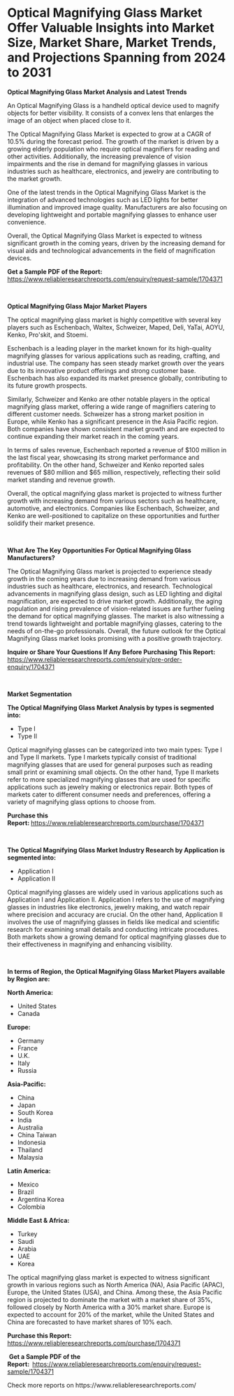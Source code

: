 <p><h1>Optical Magnifying Glass Market Offer Valuable Insights into Market Size, Market Share, Market Trends, and Projections Spanning from 2024 to 2031</h1></p><p><strong>Optical Magnifying Glass Market Analysis and Latest Trends</strong></p>
<p><p>An Optical Magnifying Glass is a handheld optical device used to magnify objects for better visibility. It consists of a convex lens that enlarges the image of an object when placed close to it.</p><p>The Optical Magnifying Glass Market is expected to grow at a CAGR of 10.5% during the forecast period. The growth of the market is driven by a growing elderly population who require optical magnifiers for reading and other activities. Additionally, the increasing prevalence of vision impairments and the rise in demand for magnifying glasses in various industries such as healthcare, electronics, and jewelry are contributing to the market growth.</p><p>One of the latest trends in the Optical Magnifying Glass Market is the integration of advanced technologies such as LED lights for better illumination and improved image quality. Manufacturers are also focusing on developing lightweight and portable magnifying glasses to enhance user convenience.</p><p>Overall, the Optical Magnifying Glass Market is expected to witness significant growth in the coming years, driven by the increasing demand for visual aids and technological advancements in the field of magnification devices.</p></p>
<p><strong>Get a Sample PDF of the Report:&nbsp;</strong> <a href="https://www.reliableresearchreports.com/enquiry/request-sample/1704371">https://www.reliableresearchreports.com/enquiry/request-sample/1704371</a></p>
<p>&nbsp;</p>
<p><strong>Optical Magnifying Glass Major Market Players</strong></p>
<p><p>The optical magnifying glass market is highly competitive with several key players such as Eschenbach, Waltex, Schweizer, Maped, Deli, YaTai, AOYU, Kenko, Pro'skit, and Stoemi.</p><p>Eschenbach is a leading player in the market known for its high-quality magnifying glasses for various applications such as reading, crafting, and industrial use. The company has seen steady market growth over the years due to its innovative product offerings and strong customer base. Eschenbach has also expanded its market presence globally, contributing to its future growth prospects.</p><p>Similarly, Schweizer and Kenko are other notable players in the optical magnifying glass market, offering a wide range of magnifiers catering to different customer needs. Schweizer has a strong market position in Europe, while Kenko has a significant presence in the Asia Pacific region. Both companies have shown consistent market growth and are expected to continue expanding their market reach in the coming years.</p><p>In terms of sales revenue, Eschenbach reported a revenue of $100 million in the last fiscal year, showcasing its strong market performance and profitability. On the other hand, Schweizer and Kenko reported sales revenues of $80 million and $65 million, respectively, reflecting their solid market standing and revenue growth.</p><p>Overall, the optical magnifying glass market is projected to witness further growth with increasing demand from various sectors such as healthcare, automotive, and electronics. Companies like Eschenbach, Schweizer, and Kenko are well-positioned to capitalize on these opportunities and further solidify their market presence.</p></p>
<p>&nbsp;</p>
<p><strong>What Are The Key Opportunities For Optical Magnifying Glass Manufacturers?</strong></p>
<p><p>The Optical Magnifying Glass market is projected to experience steady growth in the coming years due to increasing demand from various industries such as healthcare, electronics, and research. Technological advancements in magnifying glass design, such as LED lighting and digital magnification, are expected to drive market growth. Additionally, the aging population and rising prevalence of vision-related issues are further fueling the demand for optical magnifying glasses. The market is also witnessing a trend towards lightweight and portable magnifying glasses, catering to the needs of on-the-go professionals. Overall, the future outlook for the Optical Magnifying Glass market looks promising with a positive growth trajectory.</p></p>
<p><strong>Inquire or Share Your Questions If Any Before Purchasing This Report:</strong> <a href="https://www.reliableresearchreports.com/enquiry/pre-order-enquiry/1704371">https://www.reliableresearchreports.com/enquiry/pre-order-enquiry/1704371</a></p>
<p>&nbsp;</p>
<p><strong>Market Segmentation</strong></p>
<p><strong>The Optical Magnifying Glass Market Analysis by types is segmented into:</strong></p>
<p><ul><li>Type I</li><li>Type II</li></ul></p>
<p><p>Optical magnifying glasses can be categorized into two main types: Type I and Type II markets. Type I markets typically consist of traditional magnifying glasses that are used for general purposes such as reading small print or examining small objects. On the other hand, Type II markets refer to more specialized magnifying glasses that are used for specific applications such as jewelry making or electronics repair. Both types of markets cater to different consumer needs and preferences, offering a variety of magnifying glass options to choose from.</p></p>
<p><strong>Purchase this Report:&nbsp;</strong><a href="https://www.reliableresearchreports.com/purchase/1704371">https://www.reliableresearchreports.com/purchase/1704371</a></p>
<p>&nbsp;</p>
<p><strong>The Optical Magnifying Glass Market Industry Research by Application is segmented into:</strong></p>
<p><ul><li>Application I</li><li>Application II</li></ul></p>
<p><p>Optical magnifying glasses are widely used in various applications such as Application I and Application II. Application I refers to the use of magnifying glasses in industries like electronics, jewelry making, and watch repair where precision and accuracy are crucial. On the other hand, Application II involves the use of magnifying glasses in fields like medical and scientific research for examining small details and conducting intricate procedures. Both markets show a growing demand for optical magnifying glasses due to their effectiveness in magnifying and enhancing visibility.</p></p>
<p>&nbsp;</p>
<p><strong>In terms of Region, the Optical Magnifying Glass Market Players available by Region are:</strong></p>
<p>
    <p> <strong> North America: </strong>
        <ul>
            <li>United States</li>
            <li>Canada</li>
        </ul>
        </p> 
    <p> <strong> Europe: </strong>
        <ul>
            <li>Germany</li>
            <li>France</li>
            <li>U.K.</li>
            <li>Italy</li>
            <li>Russia</li>
        </ul>
        </p> 
    <p> <strong> Asia-Pacific: </strong>
        <ul>
            <li>China</li>
            <li>Japan</li>
            <li>South Korea</li>
            <li>India</li>
            <li>Australia</li>
            <li>China Taiwan</li>
            <li>Indonesia</li>
            <li>Thailand</li>
            <li>Malaysia</li>
        </ul>
        </p> 
    <p> <strong> Latin America: </strong>
        <ul>
            <li>Mexico</li>
            <li>Brazil</li>
            <li>Argentina Korea</li>
            <li>Colombia</li>
        </ul>
        </p> 
    <p> <strong> Middle East & Africa: </strong>
        <ul>
            <li>Turkey</li>
            <li>Saudi</li>
            <li>Arabia</li>
            <li>UAE</li>
            <li>Korea</li>
        </ul>
    </p>
    </p>
<p><p>The optical magnifying glass market is expected to witness significant growth in various regions such as North America (NA), Asia Pacific (APAC), Europe, the United States (USA), and China. Among these, the Asia Pacific region is projected to dominate the market with a market share of 35%, followed closely by North America with a 30% market share. Europe is expected to account for 20% of the market, while the United States and China are forecasted to have market shares of 10% each.</p></p>
<p><strong>Purchase this Report: </strong><a href="https://www.reliableresearchreports.com/purchase/1704371">https://www.reliableresearchreports.com/purchase/1704371</a></p>
<p>&nbsp;<strong>Get a Sample PDF of the Report:&nbsp;&nbsp;</strong><a href="https://www.reliableresearchreports.com/enquiry/request-sample/1704371">https://www.reliableresearchreports.com/enquiry/request-sample/1704371</a></p>
<p><strong></strong></p>
<p>Check more reports on https://www.reliableresearchreports.com/</p>